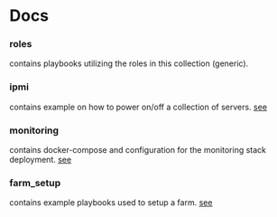 # Docs
### roles

contains playbooks utilizing the roles in this collection (generic).

### ipmi

contains example on how to power on/off a collection of servers.
[see](./ipmi/readme.md)

### monitoring

contains docker-compose and configuration for the monitoring stack deployment.
[see](./monitoring/readme.md)

### farm_setup

contains example playbooks used to setup a farm.
[see](./farm_setup/readme.md)

